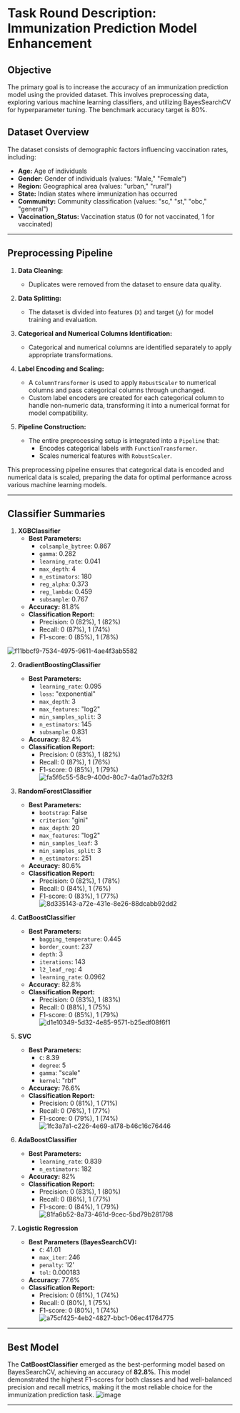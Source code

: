 # Task Round Description: Immunization Prediction Model Enhancement

## Objective
The primary goal is to increase the accuracy of an immunization prediction model using the provided dataset. This involves preprocessing data, exploring various machine learning classifiers, and utilizing BayesSearchCV for hyperparameter tuning. The benchmark accuracy target is 80%.

## Dataset Overview
The dataset consists of demographic factors influencing vaccination rates, including:
- **Age:** Age of individuals
- **Gender:** Gender of individuals (values: "Male," "Female")
- **Region:** Geographical area (values: "urban," "rural")
- **State:** Indian states where immunization has occurred
- **Community:** Community classification (values: "sc," "st," "obc," "general")
- **Vaccination_Status:** Vaccination status (0 for not vaccinated, 1 for vaccinated)

---

## Preprocessing Pipeline

1. **Data Cleaning:**
   - Duplicates were removed from the dataset to ensure data quality.

2. **Data Splitting:**
   - The dataset is divided into features (`X`) and target (`y`) for model training and evaluation.

3. **Categorical and Numerical Columns Identification:**
   - Categorical and numerical columns are identified separately to apply appropriate transformations.

4. **Label Encoding and Scaling:**
   - A `ColumnTransformer` is used to apply `RobustScaler` to numerical columns and pass categorical columns through unchanged.
   - Custom label encoders are created for each categorical column to handle non-numeric data, transforming it into a numerical format for model compatibility.

5. **Pipeline Construction:**
   - The entire preprocessing setup is integrated into a `Pipeline` that:
     - Encodes categorical labels with `FunctionTransformer`.
     - Scales numerical features with `RobustScaler`.

This preprocessing pipeline ensures that categorical data is encoded and numerical data is scaled, preparing the data for optimal performance across various machine learning models.

---

## Classifier Summaries

1. **XGBClassifier**
   - **Best Parameters:**
     - `colsample_bytree`: 0.867  
     - `gamma`: 0.282  
     - `learning_rate`: 0.041  
     - `max_depth`: 4  
     - `n_estimators`: 180  
     - `reg_alpha`: 0.373  
     - `reg_lambda`: 0.459  
     - `subsample`: 0.767  
   - **Accuracy:** 81.8%
   - **Classification Report:**  
     - Precision: 0 (82%), 1 (82%)  
     - Recall: 0 (87%), 1 (74%)  
     - F1-score: 0 (85%), 1 (78%)  


![f11bbcf9-7534-4975-9611-4ae4f3ab5582](https://github.com/user-attachments/assets/fe92ca1a-b7db-4519-b9df-30dea7f3de6b)

2. **GradientBoostingClassifier**
   - **Best Parameters:**
     - `learning_rate`: 0.095  
     - `loss`: "exponential"  
     - `max_depth`: 3  
     - `max_features`: "log2"  
     - `min_samples_split`: 3  
     - `n_estimators`: 145  
     - `subsample`: 0.831  
   - **Accuracy:** 82.4%
   - **Classification Report:**  
     - Precision: 0 (83%), 1 (82%)  
     - Recall: 0 (87%), 1 (76%)  
     - F1-score: 0 (85%), 1 (79%)  
![fa5f6c55-58c9-400d-80c7-4a01ad7b32f3](https://github.com/user-attachments/assets/e4f89509-6df9-406a-9d9e-235c130f0b07)

3. **RandomForestClassifier**
   - **Best Parameters:**
     - `bootstrap`: False  
     - `criterion`: "gini"  
     - `max_depth`: 20  
     - `max_features`: "log2"  
     - `min_samples_leaf`: 3  
     - `min_samples_split`: 3  
     - `n_estimators`: 251  
   - **Accuracy:** 80.6%
   - **Classification Report:**  
     - Precision: 0 (82%), 1 (78%)  
     - Recall: 0 (84%), 1 (76%)  
     - F1-score: 0 (83%), 1 (77%)  
![8d335143-a72e-431e-8e26-88dcabb92dd2](https://github.com/user-attachments/assets/199e3eed-7006-4fee-b15b-467ef299d172)

4. **CatBoostClassifier**
   - **Best Parameters:**
     - `bagging_temperature`: 0.445  
     - `border_count`: 237  
     - `depth`: 3  
     - `iterations`: 143  
     - `l2_leaf_reg`: 4  
     - `learning_rate`: 0.0962  
   - **Accuracy:** 82.8%
   - **Classification Report:**  
     - Precision: 0 (83%), 1 (83%)  
     - Recall: 0 (88%), 1 (75%)  
     - F1-score: 0 (85%), 1 (79%)  
![d1e10349-5d32-4e85-9571-b25edf08f6f1](https://github.com/user-attachments/assets/2c0912f0-a757-415c-bddf-cb06aed55148)

5. **SVC**
   - **Best Parameters:**
     - `C`: 8.39  
     - `degree`: 5  
     - `gamma`: "scale"  
     - `kernel`: "rbf"  
   - **Accuracy:** 76.6%
   - **Classification Report:**  
     - Precision: 0 (81%), 1 (71%)  
     - Recall: 0 (76%), 1 (77%)  
     - F1-score: 0 (79%), 1 (74%)  
![1fc3a7a1-c226-4e69-a178-b46c16c76446](https://github.com/user-attachments/assets/7646a4fb-a270-4142-b164-75b68bb08287)

6. **AdaBoostClassifier**
   - **Best Parameters:**
     - `learning_rate`: 0.839  
     - `n_estimators`: 182  
   - **Accuracy:** 82%
   - **Classification Report:**  
     - Precision: 0 (83%), 1 (80%)  
     - Recall: 0 (86%), 1 (77%)  
     - F1-score: 0 (84%), 1 (79%)  
![81fa6b52-8a73-461d-9cec-5bd79b281798](https://github.com/user-attachments/assets/2dd29e7e-c4d7-4e21-a879-6afe1a781ddc)

7. **Logistic Regression**
   - **Best Parameters (BayesSearchCV):**  
     - `C`: 41.01  
     - `max_iter`: 246  
     - `penalty`: 'l2'  
     - `tol`: 0.000183  
   - **Accuracy:** 77.6%
   - **Classification Report:**  
     - Precision: 0 (81%), 1 (74%)  
     - Recall: 0 (80%), 1 (75%)  
     - F1-score: 0 (80%), 1 (74%)  
![a75cf425-4eb2-4827-bbc1-06ec41764775](https://github.com/user-attachments/assets/a6f70bbd-9796-4788-a758-de6d9a38eb39)

---

## Best Model

The **CatBoostClassifier** emerged as the best-performing model based on BayesSearchCV, achieving an accuracy of **82.8%**. This model demonstrated the highest F1-scores for both classes and had well-balanced precision and recall metrics, making it the most reliable choice for the immunization prediction task.
![image](https://github.com/user-attachments/assets/2b49f1b2-8903-47d8-8df6-6e786feba245)

---
